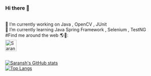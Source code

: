 ### Hi there 👋

<!--
**sarrocks1/sarrocks1** is a ✨ _special_ ✨ repository because its `README.md` (this file) appears on your GitHub profile.

Here are some ideas to get you started:

- 🔭 I’m currently working on Java , OpenCV , JUnit  
- 🌱 I’m currently learning Java Spring Framework , Selenium , TestNG
-->
<br>
 🔭 I’m currently working on Java , OpenCV , JUnit
 <br>  
 🌱 I’m currently learning Java Spring Framework , Selenium , TestNG
<br>
 #Find me around the web 🌎💬:

<br/>
<a href="https://www.linkedin.com/in/saransh-ambarte/">
  <img background-color: align="left" alt="Saransh | Linkedin" width="36px" src="https://img.flaticon.com/icons/png/512/174/174857.png?size=1200x630f&pad=10,10,10,10&ext=png&bg=FFFFFFFF" />
</a>
<br>
<br>
<br>

[![Saransh's GitHub stats](https://github-readme-stats.vercel.app/api?username=sarrocks1&show_icons=true&theme=gruvbox&line_height=36&hide=["stars","prs"])](https://github.com/anuraghazra/github-readme-stats)
<br>
[![Top Langs](https://github-readme-stats.vercel.app/api/top-langs/?username=sarrocks1)](https://github.com/sarrocks1/github-readme-stats)
<br>

